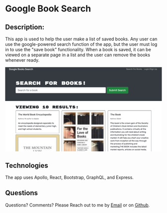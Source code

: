 # Google Book Search


## Description:

This app is used to help the user make a list of saved books. Any user can use the google-powered search function of the app, but the user must log in to use the "save book" functionality. When a book is saved, it can be viewed on a separate page in a list and the user can remove the books whenever ready. 

![alt text](./screenshot.png?raw=true)

## Technologies
The app uses Apollo, React, Bootstrap, GraphQL, and Express. 

## Questions <a name="questions"/>
Questions? Comments? Please Reach out to me by [Email](mailto:ben@benneedsajob.com) or on [Github](https://github.com/benwade91).



